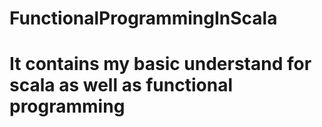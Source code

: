 # FunctionalProgrammingInScala
# It contains my basic understand for scala as well as functional programming

